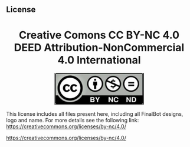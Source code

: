 ## License

<h1 align="center">Creative Comons CC BY-NC 4.0 DEED
Attribution-NonCommercial 4.0 International</h1> 

<p align="center">
  <img src="/Img/CC_BY_NC_4_0.jpg" />

This license includes all files present here, including all FinalBot designs, logo and name.
For more details see the following link:
https://creativecommons.org/licenses/by-nc/4.0/

<a align="center">https://creativecommons.org/licenses/by-nc/4.0/</a> 
